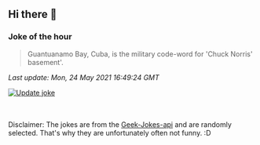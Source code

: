 ## Hi there 👋

### Joke of the hour
<!-- joke -->
>Guantuanamo Bay, Cuba, is the military code-word for 'Chuck Norris' basement'.
<!-- /joke -->

*Last update: Mon, 24 May 2021 16:49:24 GMT*

[![Update joke](https://github.com/nclskfm/nclskfm/actions/workflows/joke.yml/badge.svg)](https://github.com/nclskfm/nclskfm/actions/workflows/joke.yml)

<br><br>
Disclaimer: The jokes are from the [Geek-Jokes-api](https://github.com/sameerkumar18/geek-joke-api) and are randomly selected. That's why they are unfortunately often not funny. :D
